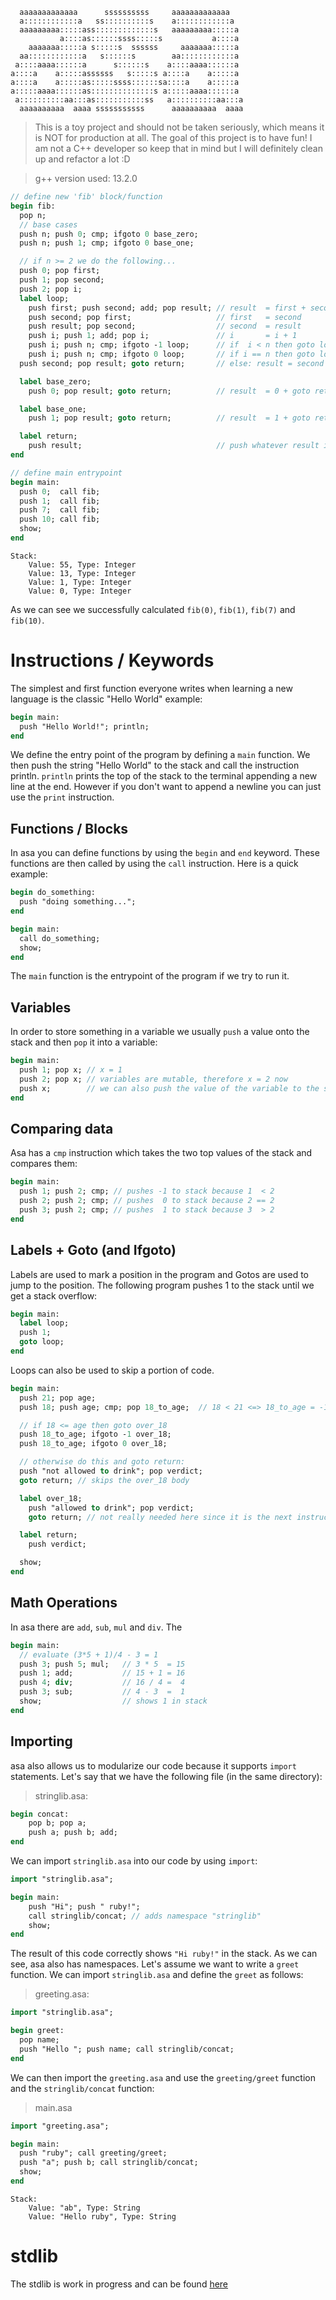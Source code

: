 ```
  aaaaaaaaaaaaa      ssssssssss     aaaaaaaaaaaaa   
  a::::::::::::a   ss::::::::::s    a::::::::::::a  
  aaaaaaaaa:::::ass:::::::::::::s   aaaaaaaaa:::::a 
           a::::as::::::ssss:::::s           a::::a 
    aaaaaaa:::::a s:::::s  ssssss     aaaaaaa:::::a 
  aa::::::::::::a   s::::::s        aa::::::::::::a 
 a::::aaaa::::::a      s::::::s    a::::aaaa::::::a 
a::::a    a:::::assssss   s:::::s a::::a    a:::::a 
a::::a    a:::::as:::::ssss::::::sa::::a    a:::::a 
a:::::aaaa::::::as::::::::::::::s a:::::aaaa::::::a 
 a::::::::::aa:::as:::::::::::ss   a::::::::::aa:::a
  aaaaaaaaaa  aaaa sssssssssss      aaaaaaaaaa  aaaa
```
> This is a toy project and should not be taken seriously, which means it is NOT for production at all. The goal of this project is to have fun!
> I am not a C++ developer so keep that in mind but I will definitely clean up and refactor a lot :D

> g++ version used: 13.2.0

```pascal
// define new 'fib' block/function
begin fib:
  pop n;
  // base cases
  push n; push 0; cmp; ifgoto 0 base_zero;
  push n; push 1; cmp; ifgoto 0 base_one;

  // if n >= 2 we do the following...
  push 0; pop first;
  push 1; pop second;
  push 2; pop i;
  label loop;
    push first; push second; add; pop result; // result  = first + second
    push second; pop first;                   // first   = second
    push result; pop second;                  // second  = result
    push i; push 1; add; pop i;               // i       = i + 1
    push i; push n; cmp; ifgoto -1 loop;      // if  i < n then goto loop
    push i; push n; cmp; ifgoto 0 loop;       // if i == n then goto loop
  push second; pop result; goto return;       // else: result = second + goto return label

  label base_zero;
    push 0; pop result; goto return;          // result  = 0 + goto return label 

  label base_one; 
    push 1; pop result; goto return;          // result  = 1 + goto return label

  label return;
    push result;                              // push whatever result is onto stack
end

// define main entrypoint
begin main:
  push 0;  call fib;
  push 1;  call fib;
  push 7;  call fib;
  push 10; call fib;
  show;
end
```
```
Stack:
    Value: 55, Type: Integer
    Value: 13, Type: Integer
    Value: 1, Type: Integer
    Value: 0, Type: Integer
```
As we can see we successfully calculated `fib(0)`, `fib(1)`, `fib(7)` and `fib(10)`.

# Instructions / Keywords
The simplest and first function everyone writes when learning a new language is the classic "Hello World" example:
```pascal
begin main:
  push "Hello World!"; println;
end
```
We define the entry point of the program by defining a `main` function. We then push the string "Hello World"
to the stack and call the instruction println. `println` prints the top of the stack to the terminal appending a new line at the end.
However if you don't want to append a newline you can just use the `print` instruction. 

## Functions / Blocks
In asa you can define functions by using the `begin` and `end` keyword. These functions are then called by using the
`call` instruction. Here is a quick example:
```pascal
begin do_something:
  push "doing something...";
end

begin main:
  call do_something;
  show;
end
```
The `main` function is the entrypoint of the program if we try to run it. 

## Variables
In order to store something in a variable we usually `push` a value onto the stack and then `pop` it into a variable:
```pascal
begin main:
  push 1; pop x; // x = 1
  push 2; pop x; // variables are mutable, therefore x = 2 now
  push x;        // we can also push the value of the variable to the stack
end
```

## Comparing data
Asa has a `cmp` instruction which takes the two top values of the stack and compares them:
```pascal
begin main:
  push 1; push 2; cmp; // pushes -1 to stack because 1  < 2
  push 2; push 2; cmp; // pushes  0 to stack because 2 == 2
  push 3; push 2; cmp; // pushes  1 to stack because 3  > 2
end
```

## Labels + Goto (and Ifgoto)
Labels are used to mark a position in the program and Gotos are used to jump to the position. The following program pushes 1 to the stack until we get
a stack overflow:
```pascal
begin main:
  label loop;
  push 1;
  goto loop;
end
```
Loops can also be used to skip a portion of code. 
```pascal
begin main:
  push 21; pop age;
  push 18; push age; cmp; pop 18_to_age;  // 18 < 21 <=> 18_to_age = -1

  // if 18 <= age then goto over_18
  push 18_to_age; ifgoto -1 over_18;
  push 18_to_age; ifgoto 0 over_18;

  // otherwise do this and goto return:
  push "not allowed to drink"; pop verdict;
  goto return; // skips the over_18 body

  label over_18;
    push "allowed to drink"; pop verdict;
    goto return; // not really needed here since it is the next instruction anyways...

  label return;
    push verdict;

  show;
end
```

## Math Operations
In asa there are `add`, `sub`, `mul` and `div`. The
```pascal
begin main:
  // evaluate (3*5 + 1)/4 - 3 = 1
  push 3; push 5; mul;   // 3 * 5  = 15 
  push 1; add;           // 15 + 1 = 16
  push 4; div;           // 16 / 4 =  4
  push 3; sub;           // 4 - 3  =  1
  show;                  // shows 1 in stack
end
```

## Importing
asa also allows us to modularize our code because it supports `import` statements. Let's say that we have the following file (in the same directory):
> stringlib.asa:
```pascal
begin concat:
    pop b; pop a;
    push a; push b; add;
end
```
We can import `stringlib.asa` into our code by using `import`:
```pascal
import "stringlib.asa";

begin main:
    push "Hi"; push " ruby!";
    call stringlib/concat; // adds namespace "stringlib"
    show;
end
```
The result of this code correctly shows `"Hi ruby!"` in the stack. As we can see, asa also has namespaces. Let's assume we want to write a 
`greet` function. We can import `stringlib.asa` and define the `greet` as follows:
> greeting.asa:
```pascal
import "stringlib.asa";

begin greet:
  pop name;
  push "Hello "; push name; call stringlib/concat;
end
```
We can then import the `greeting.asa` and use the `greeting/greet` function and the `stringlib/concat` function:
> main.asa
```pascal
import "greeting.asa";

begin main:
  push "ruby"; call greeting/greet;
  push "a"; push b; call stringlib/concat;
  show;
end
```
```
Stack:
    Value: "ab", Type: String
    Value: "Hello ruby", Type: String
```

# stdlib
The stdlib is work in progress and can be found [here](./src/stdlib/)
